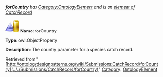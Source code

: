 ___forCountry__ has [Category:OntologyElement](../../Category/OntologyElement "Category:OntologyElement") and is an [element of](../../Property/ElementOf "Property:ElementOf") [CatchRecord](../../Submissions/CatchRecord "Submissions:CatchRecord")_


  




[![ObjectProperty](../../images/thumb/c/c3/ObjectProperty.gif/45px-ObjectProperty.gif)](../../Image/ObjectProperty.gif "ObjectProperty")
__Name__: forCountry 


__Type:__ owl:ObjectProperty 


__Description__: The country parameter for a species catch record. 





Retrieved from "[http://ontologydesignpatterns.org/wiki/Submissions:CatchRecord/forCountry](../../Submissions/CatchRecord/forCountry)"
 [Category](http://ontologydesignpatterns.org/wiki/Special:Categories "Special:Categories"): [OntologyElement](../../Category/OntologyElement "Category:OntologyElement")